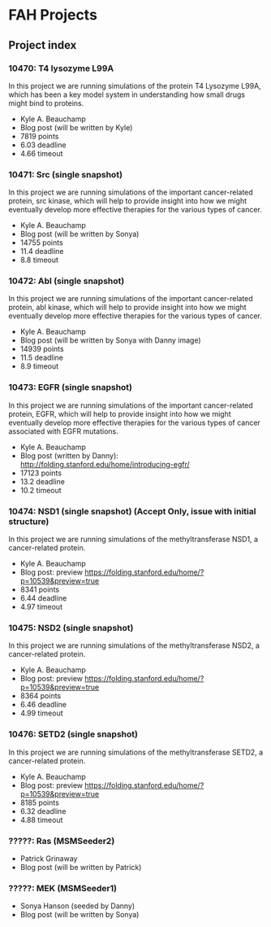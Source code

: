 # FAH Projects

## Project index

### 10470: T4 lysozyme L99A
In this project we are running simulations of the protein T4 Lysozyme L99A, which has been a key model system in understanding how small drugs might bind to proteins.
* Kyle A. Beauchamp
* Blog post (will be written by Kyle)
* 7819 points
* 6.03 deadline
* 4.66 timeout

### 10471: Src (single snapshot)
In this project we are running simulations of the important cancer-related protein, src kinase, which will help to provide insight into how we might eventually develop more effective therapies for the various types of cancer.
* Kyle A. Beauchamp
* Blog post (will be written by Sonya)
* 14755 points
* 11.4 deadline
* 8.8 timeout

### 10472: Abl (single snapshot)
In this project we are running simulations of the important cancer-related protein, abl kinase, which will help to provide insight into how we might eventually develop more effective therapies for the various types of cancer.
* Kyle A. Beauchamp
* Blog post (will be written by Sonya with Danny image)
* 14939 points
* 11.5 deadline
* 8.9 timeout

### 10473: EGFR (single snapshot)
In this project we are running simulations of the important cancer-related protein, EGFR, which will help to provide insight into how we might eventually develop more effective therapies for the various types of cancer associated with EGFR mutations.
* Kyle A. Beauchamp
* Blog post (written by Danny): http://folding.stanford.edu/home/introducing-egfr/
* 17123 points
* 13.2 deadline
* 10.2 timeout

### 10474: NSD1 (single snapshot) (Accept Only, issue with initial structure)
In this project we are running simulations of the methyltransferase NSD1, a cancer-related protein.
* Kyle A. Beauchamp
* Blog post: preview https://folding.stanford.edu/home/?p=10539&preview=true
* 8341 points
* 6.44 deadline
* 4.97 timeout

### 10475: NSD2 (single snapshot)
In this project we are running simulations of the methyltransferase NSD2, a cancer-related protein.
* Kyle A. Beauchamp
* Blog post: preview https://folding.stanford.edu/home/?p=10539&preview=true
* 8364 points
* 6.46 deadline
* 4.99 timeout

### 10476: SETD2 (single snapshot)
In this project we are running simulations of the methyltransferase SETD2, a cancer-related protein.
* Kyle A. Beauchamp
* Blog post: preview https://folding.stanford.edu/home/?p=10539&preview=true
* 8185 points
* 6.32 deadline
* 4.88 timeout

### ?????: Ras (MSMSeeder2)
* Patrick Grinaway
* Blog post (will be written by Patrick)

### ?????: MEK (MSMSeeder1)
* Sonya Hanson (seeded by Danny)
* Blog post (will be written by Sonya)

